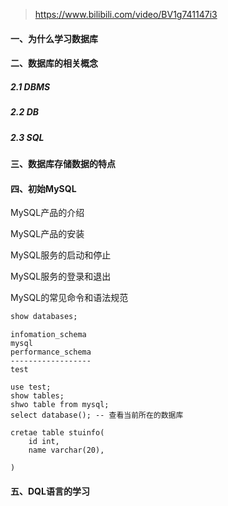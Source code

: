 > https://www.bilibili.com/video/BV1g741147i3

#### 一、为什么学习数据库

#### 二、数据库的相关概念

##### 2.1 DBMS

##### 2.2 DB

##### 2.3 SQL

#### 三、数据库存储数据的特点

#### 四、初始MySQL

 MySQL产品的介绍

 MySQL产品的安装

 MySQL服务的启动和停止

 MySQL服务的登录和退出

 MySQL的常见命令和语法规范

```sql
show databases;
```

```
infomation_schema
mysql
performance_schema 
------------------
test
```

```
use test;
show tables;
shwo table from mysql;  
select database(); -- 查看当前所在的数据库
```

```
cretae table stuinfo(
	id int,
	name varchar(20),
	
)
```



#### 五、DQL语言的学习